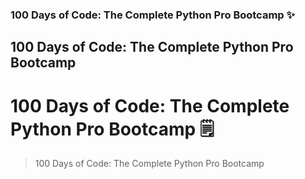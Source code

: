 ### 100 Days of Code: The Complete Python Pro Bootcamp ✨
## 100 Days of Code: The Complete Python Pro Bootcamp
# 100 Days of Code: The Complete Python Pro Bootcamp 🗒️


> 100 Days of Code: The Complete Python Pro Bootcamp


